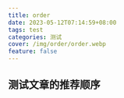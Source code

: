 ```yaml
---
title: order
date: 2023-05-12T07:14:59+08:00
tags: test
categories: 测试
cover: /img/order/order.webp
feature: false
---
```

## 测试文章的推荐顺序

